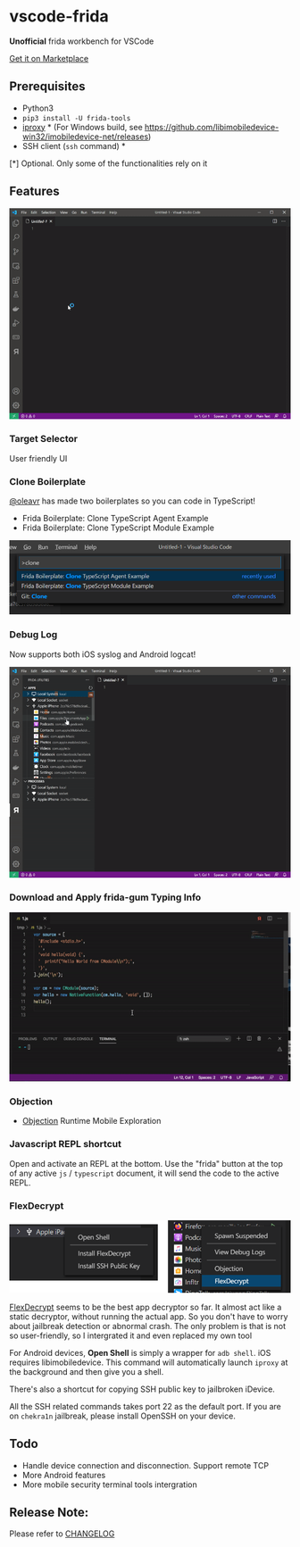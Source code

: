 # vscode-frida

**Unofficial** frida workbench for VSCode

[Get it on Marketplace](https://marketplace.visualstudio.com/items?itemName=CodeColorist.vscode-frida)

## Prerequisites

* Python3
* `pip3 install -U frida-tools`
* [iproxy](https://libimobiledevice.org/#get-started) * (For Windows build, see https://github.com/libimobiledevice-win32/imobiledevice-net/releases)
* SSH client (`ssh` command) *

[*] Optional. Only some of the functionalities rely on it

## Features

![demo](resources/doc/demo.gif)

### Target Selector

User friendly UI

### Clone Boilerplate

[@oleavr](https://github.com/oleavr) has made two boilerplates so you can code in TypeScript!

* Frida Boilerplate: Clone TypeScript Agent Example
* Frida Boilerplate: Clone TypeScript Module Example

![Clong Boilerplate from GitHub](resources/doc/clone.png)

### Debug Log

Now supports both iOS syslog and Android logcat!

![Debug Log](resources/doc/syslog.gif)

### Download and Apply frida-gum Typing Info

![Typing](resources/doc/typing.gif)

### Objection

* [Objection](https://github.com/sensepost/objection) Runtime Mobile Exploration

### Javascript REPL shortcut

Open and activate an REPL at the bottom. Use the "frida" button at the top of any active `js` / `typescript` document, it will send the code to the active REPL.

### FlexDecrypt

![FlexDecrypt](resources/doc/flexdecrypt.png)

[FlexDecrypt](https://github.com/JohnCoates/flexdecrypt) seems to be the best app decryptor so far. It almost act like a static decryptor, without running the actual app. So you don't have to worry about jailbreak detection or abnormal crash. The only problem is that is not so user-friendly, so I intergrated it and even replaced my own tool

For Android devices, **Open Shell** is simply a wrapper for `adb shell`. iOS requires libimobiledevice. This command will automatically launch `iproxy` at the background and then give you a shell.

There's also a shortcut for copying SSH public key to jailbroken iDevice.

All the SSH related commands takes port 22 as the default port. If you are on `chekra1n` jailbreak, please install OpenSSH on your device.

## Todo

* Handle device connection and disconnection. Support remote TCP
* More Android features
* More mobile security terminal tools intergration

## Release Note:

Please refer to [CHANGELOG](CHANGELOG.md)
